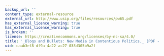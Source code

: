 ```yaml
---
backup_url: ''
content_type: external-resource
external_url: http://www.usip.org/files/resources/pw65.pdf
has_external_licence_warning: true
has_external_license_warning: true
is_broken: ''
license: https://creativecommons.org/licenses/by-nc-sa/4.0/
title: '_Blogs and Bullets: New Media in Contentious Politics._ (PDF - 4.0MB) '
uid: caab3ef8-df9a-4a22-ac27-033d305b9a2f
---
```

